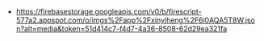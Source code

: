 - https://firebasestorage.googleapis.com/v0/b/firescript-577a2.appspot.com/o/imgs%2Fapp%2Fxinyiheng%2F6i0AQA5T8W.json?alt=media&token=51d414c7-f4d7-4a36-8508-62d29ea321fa
